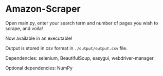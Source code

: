 # Amazon-Scraper

Open main.py, enter your search term and number of pages you wish to scrape, and voila!

Now available in an executable!

Output is stored in csv format in `./output/output.csv` file.

Dependencies: selenium, BeautifulSoup, easygui, webdriver-manager

Optional dependencies: NumPy
